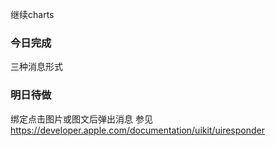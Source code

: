 继续charts

### 今日完成
三种消息形式

### 明日待做
绑定点击图片或图文后弹出消息
参见<https://developer.apple.com/documentation/uikit/uiresponder>